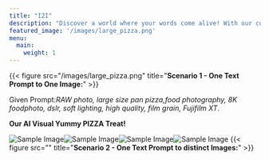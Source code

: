 ```yaml
---
title: "I2I"
description: "Discover a world where your words come alive! With our cutting-edge AI technology, transform your textual ideas into captivating visuals in just a few clicks.Whether you’re looking for a single image or exploring distinct designs for your prompt, we’ve got you covered.Dive into a seamless experience tailored to your creative vision."
featured_image: '/images/large_pizza.png'
menu:
  main:
    weight: 1
---
```

{{< figure src="/images/large_pizza.png" title="**Scenario 1 - One Text Prompt to One Image:**" >}}

Given Prompt:_RAW photo, large size pan pizza,food photography, 8K foodphoto, dslr, soft lighting, high quality, film grain, Fujifilm XT_.

**Our AI Visual Yummy PIZZA Treat!**

![Sample Image](/images/twin1.png)![Sample Image](/images/twin2.png)![Sample Image](/images/twin3.png)![Sample Image](/images/twin4.png)
{{< figure src="" title="**Scenario 2 - One Text Prompt to distinct Images:**" >}}

